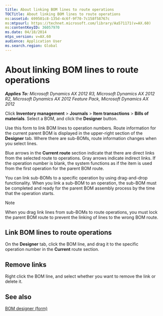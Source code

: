 ```yaml
---
title: About linking BOM lines to route operations
TOCTitle: About linking BOM lines to route operations
ms:assetid: 699501c8-135d-4c6f-9f70-7c158f58767c
ms:mtpsurl: https://technet.microsoft.com/library/Aa571171(v=AX.60)
ms:contentKeyID: 36057970
ms.date: 04/18/2014
mtps_version: v=AX.60
audience: Application User
ms.search.region: Global
---
```


# About linking BOM lines to route operations 


_**Applies To:** Microsoft Dynamics AX 2012 R3, Microsoft Dynamics AX 2012 R2, Microsoft Dynamics AX 2012 Feature Pack, Microsoft Dynamics AX 2012_

Click **Inventory management** \> **Journals** \> **Item transactions** \> **Bills of materials**. Select a BOM, and click the **Designer** button.

Use this form to link BOM lines to operation numbers. Route information for the current parent BOM is displayed in the upper-right section of the **Designer** tab. Where there are sub-BOMs, route information changes when you select lines.

Blue arrows in the **Current route** section indicate that there are direct links from the selected route to operations. Gray arrows indicate indirect links. If the operation number is blank, the system functions as if the item is used from the first operation for the parent BOM route.

You can link sub-BOMs to a specific operation by using drag-and-drop functionality. When you link a sub-BOM to an operation, the sub-BOM must be completed and ready for the parent BOM assembly process by the time that the operation starts.


> [!NOTE]
> <P>When you drag link lines from sub-BOMs to route operations, you must lock the parent BOM route to prevent the linking of lines to the wrong BOM route.</P>



## Link BOM lines to route operations

On the **Designer** tab, click the BOM line, and drag it to the specific operation number in the **Current** route section.

## Remove links

Right click the BOM line, and select whether you want to remove the link or delete it.

## See also

[BOM designer (form)](https://technet.microsoft.com/library/aa583042\(v=ax.60\))

  


